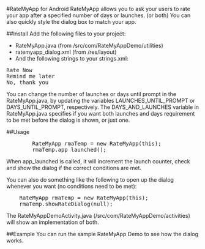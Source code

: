 #RateMyApp for Android
RateMyApp allows you to ask your users to rate your app after a specified number of days or launches. (or both) 
You can also quickly style the dialog box to match your app.

##Install
Add the following files to your project:
- RateMyApp.java (from /src/com/RateMyAppDemo/utilities)
- ratemyapp_dialog.xml (from /res/layout)
- And the following strings to your strings.xml:
<pre>
<string name="ratemyapp_accept_button_label">Rate Now</string>
<string name="ratemyapp_later_button_label">Remind me later</string>
<string name="ratemyapp_cancel_button_label">No, thank you</string>
</pre>

You can change the number of launches or days until prompt in the RateMyApp.java, by updating the variables LAUNCHES_UNTIL_PROMPT or DAYS_UNTIL_PROMPT, respectively. The DAYS_AND_LAUNCHES variable in
RateMyApp.java specifies if you want both launches and days requirement to be met before the dialog is shown, or just one.

##Usage
<pre>
		RateMyApp rmaTemp = new RateMyApp(this);
        rmaTemp.app_launched();
</pre>

When app_launched is called, it will increment the launch counter, check and show the dialog if the
correct conditions are met.

You can also do something like the following to open up the dialog whenever you want (no conditions need to be met):
<pre>
	RateMyApp rmaTemp = new RateMyApp(this);
	rmaTemp.showRateDialog(null);
</pre>

The RateMyAppDemoActivity.java (/src/com/RateMyAppDemo/activities) will show an implementation of both.

##Example
You can run the sample RateMyApp Demo to see how the dialog works.